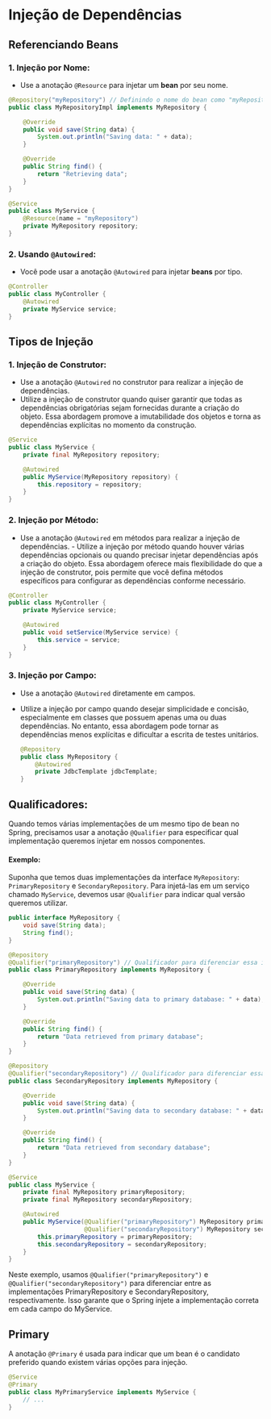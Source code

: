 # Injeção de Dependências

## Referenciando Beans

### **1. Injeção por Nome:**
   - Use a anotação `@Resource` para injetar um **bean** por seu nome.

```java
@Repository("myRepository") // Definindo o nome do bean como "myRepository"
public class MyRepositoryImpl implements MyRepository {

    @Override
    public void save(String data) {
        System.out.println("Saving data: " + data);
    }

    @Override
    public String find() {
        return "Retrieving data";
    }
}
```

```java
@Service
public class MyService {
    @Resource(name = "myRepository")
    private MyRepository repository;
}
```

### **2. Usando `@Autowired`:**
   - Você pode usar a anotação `@Autowired` para injetar **beans** por tipo.

   ```java
   @Controller
   public class MyController {
       @Autowired
       private MyService service;
   }
   ```
## Tipos de Injeção

### **1. Injeção de Construtor:**
   - Use a anotação `@Autowired` no construtor para realizar a injeção de dependências.
   - Utilize a injeção de construtor quando quiser garantir que todas as dependências obrigatórias sejam fornecidas durante a criação do objeto. Essa abordagem promove a imutabilidade dos objetos e torna as dependências explícitas no momento da construção.

   ```java
   @Service
   public class MyService {
       private final MyRepository repository;

       @Autowired
       public MyService(MyRepository repository) {
           this.repository = repository;
       }
   }
   ```

### **2. Injeção por Método:**
   - Use a anotação `@Autowired` em métodos para realizar a injeção de dependências.
    - Utilize a injeção por método quando houver várias dependências opcionais ou quando precisar injetar dependências após a criação do objeto. Essa abordagem oferece mais flexibilidade do que a injeção de construtor, pois permite que você defina métodos específicos para configurar as dependências conforme necessário.

   ```java
   @Controller
   public class MyController {
       private MyService service;

       @Autowired
       public void setService(MyService service) {
           this.service = service;
       }
   }
   ```

### **3. Injeção por Campo:**

- Use a anotação `@Autowired` diretamente em campos.
- Utilize a injeção por campo quando desejar simplicidade e concisão, especialmente em classes que possuem apenas uma ou duas dependências. No entanto, essa abordagem pode tornar as dependências menos explícitas e dificultar a escrita de testes unitários.

   ```java
   @Repository
   public class MyRepository {
       @Autowired
       private JdbcTemplate jdbcTemplate;
   }
   ```

## **Qualificadores:**

Quando temos várias implementações de um mesmo tipo de bean no Spring, precisamos usar a anotação `@Qualifier` para especificar qual implementação queremos injetar em nossos componentes.

#### **Exemplo:**

Suponha que temos duas implementações da interface `MyRepository`: `PrimaryRepository` e `SecondaryRepository`. Para injetá-las em um serviço chamado `MyService`, devemos usar `@Qualifier` para indicar qual versão queremos utilizar.

```java
public interface MyRepository {
    void save(String data);
    String find();
}
```

```java
@Repository
@Qualifier("primaryRepository") // Qualificador para diferenciar essa implementação
public class PrimaryRepository implements MyRepository {

    @Override
    public void save(String data) {
        System.out.println("Saving data to primary database: " + data);
    }

    @Override
    public String find() {
        return "Data retrieved from primary database";
    }
}
```

```java
@Repository
@Qualifier("secondaryRepository") // Qualificador para diferenciar essa implementação
public class SecondaryRepository implements MyRepository {

    @Override
    public void save(String data) {
        System.out.println("Saving data to secondary database: " + data);
    }

    @Override
    public String find() {
        return "Data retrieved from secondary database";
    }
}

```

```java
@Service
public class MyService {
    private final MyRepository primaryRepository;
    private final MyRepository secondaryRepository;

    @Autowired
    public MyService(@Qualifier("primaryRepository") MyRepository primaryRepository, 
                     @Qualifier("secondaryRepository") MyRepository secondaryRepository) {
        this.primaryRepository = primaryRepository;
        this.secondaryRepository = secondaryRepository;
    }
}
```

Neste exemplo, usamos `@Qualifier("primaryRepository")` e `@Qualifier("secondaryRepository")` para diferenciar entre as implementações PrimaryRepository e SecondaryRepository, respectivamente. Isso garante que o Spring injete a implementação correta em cada campo do MyService.

## Primary

A anotação `@Primary` é usada para indicar que um bean é o candidato preferido quando existem várias opções para injeção.

```java
@Service
@Primary
public class MyPrimaryService implements MyService {
    // ...
}
```
